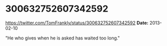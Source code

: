 # 300632752607342592
https://twitter.com/TomFrankly/status/300632752607342592
**Date:** 2013-02-10

"He who gives when he is asked has waited too long."
